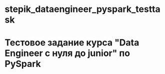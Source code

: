 # stepik_dataengineer_pyspark_testtask
# Тестовое задание курса "Data Engineer с нуля до junior" по PySpark
